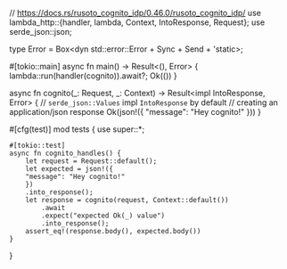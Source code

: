 // https://docs.rs/rusoto_cognito_idp/0.46.0/rusoto_cognito_idp/
use lambda_http::{handler, lambda, Context, IntoResponse, Request};
use serde_json::json;

type Error = Box<dyn std::error::Error + Sync + Send + 'static>;

#[tokio::main]
async fn main() -> Result<(), Error> {
lambda::run(handler(cognito)).await?;
Ok(())
}

async fn cognito(_: Request, _: Context) -> Result<impl IntoResponse, Error> {
// `serde_json::Values` impl `IntoResponse` by default
// creating an application/json response
Ok(json!({
"message": "Hey cognito!"
}))
}

#[cfg(test)]
mod tests {
use super::*;

    #[tokio::test]
    async fn cognito_handles() {
        let request = Request::default();
        let expected = json!({
        "message": "Hey cognito!"
        })
        .into_response();
        let response = cognito(request, Context::default())
            .await
            .expect("expected Ok(_) value")
            .into_response();
        assert_eq!(response.body(), expected.body())
    }
}
